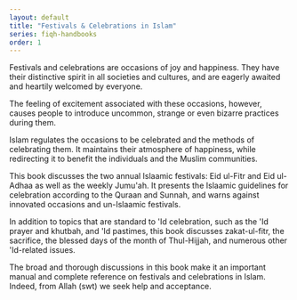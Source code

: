 ```yaml
---
layout: default
title: "Festivals & Celebrations in Islam"
series: fiqh-handbooks
order: 1
---
```


Festivals and celebrations are occasions of joy and happiness.
They have their distinctive spirit in all societies and cultures,
and are eagerly awaited and heartily welcomed by everyone.

The feeling of excitement associated with these occasions, however,
causes people to introduce uncommon, strange or even bizarre practices during them.

Islam regulates the occasions to be celebrated and the methods of celebrating them.
It maintains their atmosphere of happiness, while redirecting it to benefit the
individuals and the Muslim communities.

This book discusses the two annual Islaamic festivals:
Eid ul-Fitr and Eid ul-Adhaa as well as the weekly Jumu'ah.
It presents the Islaamic guidelines for celebration according to
the Quraan and Sunnah, and warns against innovated occasions and un-Islaamic festivals.

In addition to topics that are standard to 'Id celebration, such as the 'Id prayer and khutbah,
and 'Id pastimes, this book discusses zakat-ul-fitr, the sacrifice,
the blessed days of the month of Thul-Hijjah, and numerous other 'Id-related issues.

The broad and thorough discussions in this book make it an important manual and
complete reference on festivals and celebrations in Islam.
Indeed, from Allah (swt) we seek help and acceptance.

